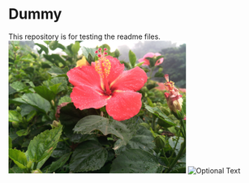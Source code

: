 # Dummy
This repository is for testing the readme files.</br>
<img src="media/upload.jpg" width="350" title="hover text">
![Optional Text](upload.png)